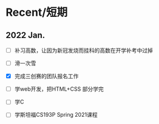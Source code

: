 # Recent/短期
## 2022 Jan.
- [ ] 补习高数，让因为新冠发烧而挂科的高数在开学补考中过掉<br>
- [ ] 滑一次雪
- [x] 完成三创赛的团队报名工作<br>
- [ ] 学web开发，把HTML+CSS 部分学完<br>
- [ ] 学C
- [ ] 学斯坦福CS193P Spring 2021课程
 
